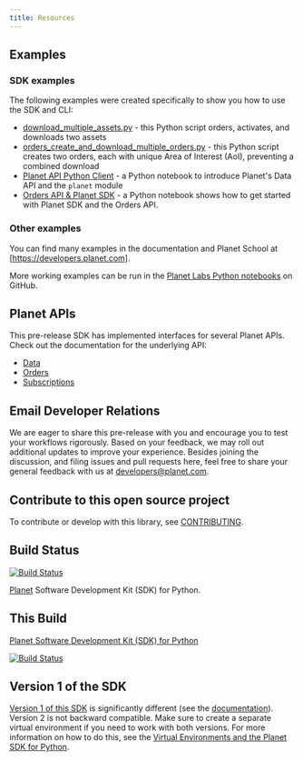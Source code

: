 ```yaml
---
title: Resources
---
```


## Examples

### SDK examples

The following examples were created specifically to show you how to use the SDK and CLI:

* [download_multiple_assets.py](https://github.com/planetlabs/planet-client-python/blob/main/examples/download_multiple_assets.py) - this Python script orders, activates, and downloads two assets
* [orders_create_and_download_multiple_orders.py](https://github.com/planetlabs/planet-client-python/blob/main/examples/orders_create_and_download_multiple_orders.py) - this Python script creates two orders, each with unique Area of Interest (AoI), preventing a combined download
* [Planet API Python Client](https://github.com/planetlabs/notebooks/blob/master/jupyter-notebooks/data-api-tutorials/planet_python_client_introduction.ipynb) - a Python notebook to introduce Planet's Data API and the `planet` module
* [Orders API & Planet SDK](https://github.com/planetlabs/notebooks/blob/665f165e59f2c3584976ad2dde569c649e631c0b/jupyter-notebooks/orders_api_tutorials/Planet_SDK_Orders_demo.ipynb) - a Python notebook shows how to get started with Planet SDK and the Orders API.

### Other examples

You can find many examples in the documentation and Planet School at [https://developers.planet.com].

More working examples can be run in the [Planet Labs Python notebooks](https://github.com/planetlabs/notebooks) on GitHub.
## Planet APIs

This pre-release SDK has implemented interfaces for several Planet APIs. Check out the documentation for the underlying API:

* [Data](https://developers.planet.com/docs/apis/data/)
* [Orders](https://developers.planet.com/apis/orders/)
* [Subscriptions](https://developers.planet.com/docs/subscriptions/)

## Email Developer Relations

We are eager to share this pre-release with you and encourage you to test your workflows rigorously. Based on your feedback, we may roll out additional updates to improve your experience. Besides joining the discussion, and filing issues and pull requests here, feel free to share your general feedback with us at developers@planet.com.
## Contribute to this open source project

To contribute or develop with this library, see
[CONTRIBUTING](https://github.com/planetlabs/planet-client-python/CONTRIBUTING.md).

## Build Status

[![Build Status](https://travis-ci.org/planetlabs/planet-client-python.svg?branch=master)](https://travis-ci.org/planetlabs/planet-client-python)

[Planet](https://planet.com) Software Development Kit (SDK) for Python.

## This Build

[Planet Software Development Kit (SDK) for Python](https://github.com/planetlabs/planet-client-python)

[![Build Status](https://travis-ci.org/planetlabs/planet-client-python.svg?branch=master)](https://travis-ci.org/planetlabs/planet-client-python)

## Version 1 of the SDK

[Version 1 of this SDK](https://github.com/planetlabs/planet-client-python/tree/1.5.2) is significantly different (see the [documentation](https://planet-sdk-for-python.readthedocs.io/en/latest/)). Version 2 is not backward compatible. Make sure to create a separate virtual environment if you need to work with both versions. For more information on how to do this, see the [Virtual Environments and the Planet SDK for Python](https://planet-sdk-for-python-v2.readthedocs.io/en/latest/get-started/venv-tutorial/).
